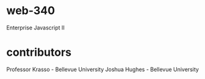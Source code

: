 # web-340
Enterprise Javascript II

# contributors
Professor Krasso - Bellevue University
Joshua Hughes - Bellevue University